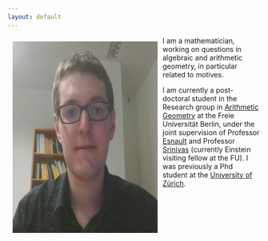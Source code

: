 ```yaml
---
layout: default
---
```


<img style="width=290px;height=384px;float:left;padding:10px;"
src="/image/personal-photo.png" alt="profile picture" width="290" height="384">

I am a mathematician, working on questions in algebraic and arithmetic geometry, in particular related to motives.

I am currently a post-doctoral student in the Research group in [Arithmetic Geometry](http://www.mi.fu-berlin.de/en/math/groups/arithmetic_geometry/index.html) at the Freie Universität Berlin, under the joint supervision of Professor [Esnault](http://www.mi.fu-berlin.de/users/esnault/) and Professor [Srinivas](http://www.math.tifr.res.in/~srinivas/) (currently Einstein visiting fellow at the FU). I was previously a Phd student at the [University of Zürich](http://www.math.uzh.ch/).


